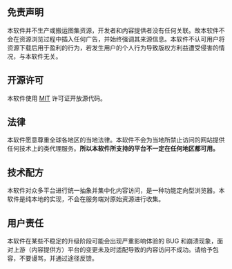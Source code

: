 ## 免责声明
本软件并不生产或搬运图集资源，开发者和内容提供者没有任何关联。故本软件不会在资源浏览过程中插入任何广告，并始终强调其来源信息。本软件不认可用户将资源下载后用于盈利的行为，若发生用户的个人行为导致版权方利益遭受侵害的情况，与本软件无关。

## 开源许可
本软件使用 [MIT](https://opensource.org/licenses/MIT) 许可证开放源代码。

## 法律
本软件愿意尊重全球各地区的当地法律。本软件不会为当地所禁止访问的网站提供任何技术上的类代理服务。**所以本软件所支持的平台不一定在任何地区都可用。**

## 技术配方
本软件对众多平台进行统一抽象并集中化内容访问，是一种功能定向型浏览器。本软件是纯本地的实现，不会在服务端对原始资源进行收集。

## 用户责任
本软件在某些不稳定的升级阶段可能会出现严重影响体验的 BUG 和崩溃现象，面对上游（内容提供方）平台的变更未及时适配导致的内容访问不成功。请给予包容，不要谩骂，并通过途径反馈。